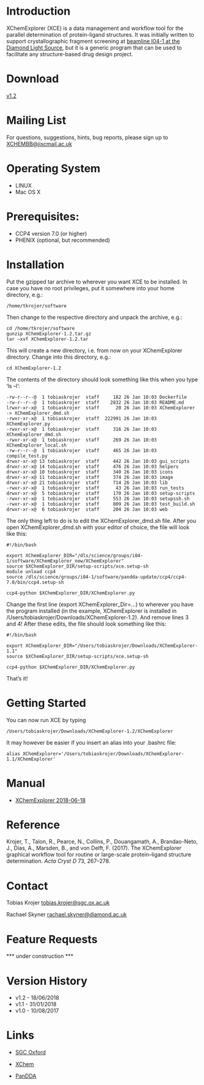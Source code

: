 # [](#header-1)Introduction

XChemExplorer (XCE) is a data management and workflow tool for the parallel determination of protein-ligand structures. It was initially written to support crystallographic fragment screening at [beamline I04-1 at the Diamond Light Source](http://www.diamond.ac.uk/Beamlines/Mx/Fragment-Screening.html), but it is a generic program that can be used to facilitate any structure-based drug design project.


# [](#header-1)Download

[v1.2](https://github.com/xchem/XChemExplorer/archive/v1.2.tar.gz)


# [](#header-1)Mailing List

For questions, suggestions, hints, bug reports, please sign up to XCHEMBB@jiscmail.ac.uk


# [](#header-1)Operating System
* LINUX
* Mac OS X


# [](#header-1)Prerequisites:
* CCP4 version 7.0 (or higher)
* PHENIX (optional, but recommended)


# [](#header-1)Installation

Put the gzipped tar archive to wherever you want XCE to be installed. In case you have no root privileges, put it somewhere into your home directory, e.g.:

```
/home/tkrojer/software
```

Then change to the respective directory and unpack the archive, e.g.:

```shell
cd /home/tkrojer/software
gunzip XChemExplorer-1.2.tar.gz
tar –xvf XChemExplorer-1.2.tar
```

This will create a new directory, i.e. from now on your XChemExplorer directory. Change into this directory, e.g.:

```shell
cd XChemExplorer-1.2
```

The contents of the directory should look something like this when you type ‘ls –l’:
```
-rw-r--r--@  1 tobiaskrojer  staff     182 26 Jan 10:03 Dockerfile
-rw-r--r--@  1 tobiaskrojer  staff    2832 26 Jan 10:03 README.md
lrwxr-xr-x@  1 tobiaskrojer  staff      20 26 Jan 10:03 XChemExplorer -> XChemExplorer_dmd.sh
-rwxr-xr-x@  1 tobiaskrojer  staff  222991 26 Jan 10:03 XChemExplorer.py
-rwxr-xr-x@  1 tobiaskrojer  staff     316 26 Jan 10:03 XChemExplorer_dmd.sh
-rwxr-xr-x@  1 tobiaskrojer  staff     269 26 Jan 10:03 XChemExplorer_local.sh
-rw-r--r--@  1 tobiaskrojer  staff     465 26 Jan 10:03 compile_test.py
drwxr-xr-x@ 13 tobiaskrojer  staff     442 26 Jan 10:03 gui_scripts
drwxr-xr-x@ 14 tobiaskrojer  staff     476 26 Jan 10:03 helpers
drwxr-xr-x@ 10 tobiaskrojer  staff     340 26 Jan 10:03 icons
drwxr-xr-x@ 11 tobiaskrojer  staff     374 26 Jan 10:03 image
drwxr-xr-x@ 21 tobiaskrojer  staff     714 26 Jan 10:03 lib
-rwxr-xr-x@  1 tobiaskrojer  staff      43 26 Jan 10:03 run_tests
drwxr-xr-x@  5 tobiaskrojer  staff     170 26 Jan 10:03 setup-scripts
-rwxr-xr-x@  1 tobiaskrojer  staff     553 26 Jan 10:03 setupssh.sh
-rwxr-xr-x@  1 tobiaskrojer  staff     809 26 Jan 10:03 test_build.sh
drwxr-xr-x@  6 tobiaskrojer  staff     204 26 Jan 10:03 web
```

The only thing left to do is to edit the XChemExplorer_dmd.sh file. After you open XChemExplorer_dmd.sh with your editor of choice, the file will look like this:

```shell
#!/bin/bash

export XChemExplorer_DIR="/dls/science/groups/i04-1/software/XChemExplorer_new/XChemExplorer"
source $XChemExplorer_DIR/setup-scripts/xce.setup-sh
module unload ccp4
source /dls/science/groups/i04-1/software/pandda-update/ccp4/ccp4-7.0/bin/ccp4.setup-sh

ccp4-python $XChemExplorer_DIR/XChemExplorer.py
```

Change the first line (export XChemExplorer_Dir=...) to wherever you have the program installed (in the example, XChemExplorer is installed in /Users/tobiaskrojer/Downloads/XChemExplorer-1.2). And remove lines 3 and 4! After these edits, the file should look something like this:

```shell
#!/bin/bash

export XChemExplorer_DIR="/Users/tobiaskrojer/Downloads/XChemExplorer-1.1"
source $XChemExplorer_DIR/setup-scripts/xce.setup-sh

ccp4-python $XChemExplorer_DIR/XChemExplorer.py
```

That’s it! 




# Getting Started

You can now run XCE by typing

```shell
/Users/tobiaskrojer/Downloads/XChemExplorer-1.2/XChemExplorer
```

It may however be easier if you insert an alias into your .bashrc file:

```shell
alias XChemExplorer='/Users/tobiaskrojer/Downloads/XChemExplorer-1.1/XChemExplorer'
```

# Manual

* [XChemExplorer 2018-06-18](https://github.com/tkrojer/XChemExplorer/blob/gh-pages/XCE_manual.pdf)


# Reference

Krojer, T., Talon, R., Pearce, N., Collins, P., Douangamath, A., Brandao-Neto, J., Dias, A., Marsden, B., and von Delft, F. (2017). The XChemExplorer graphical workflow tool for routine or large-scale protein–ligand structure determination. _Acta Cryst D_ 73, 267–278.


# Contact

Tobias Krojer
tobias.krojer@sgc.ox.ac.uk

Rachael Skyner
rachael.skyner@diamond.ac.uk

# Feature Requests

*** under construction ***


# Version History

* v1.2 - 18/06/2018
* v1.1 - 31/01/2018
* v1.0 - 10/08/2017


# Links

* [SGC Oxford](http://www.thesgc.org/scientists/groups/oxford)

* [XChem](http://www.diamond.ac.uk/Beamlines/Mx/Fragment-Screening.html)

* [PanDDA](https://pandda.bitbucket.io)
